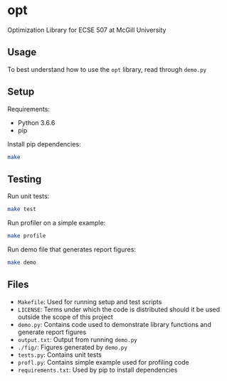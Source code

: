 # opt

Optimization Library for ECSE 507 at McGill University

## Usage

To best understand how to use the `opt` library, read through `demo.py`

## Setup

Requirements:
- Python 3.6.6
- pip

Install pip dependencies:
```bash
make
```

## Testing

Run unit tests:
```bash
make test
```

Run profiler on a simple example:
```bash
make profile
```

Run demo file that generates report figures:
```bash
make demo
```

## Files

- `Makefile`: Used for running setup and test scripts
- `LICENSE`: Terms under which the code is distributed should it be used outside
  the scope of this project
- `demo.py`: Contains code used to demonstrate library functions and generate
  report figures
- `output.txt`: Output from running `demo.py`
- `./fig/`: Figures generated by `demo.py`
- `tests.py`: Contains unit tests
- `profl.py`: Contains simple example used for profiling code
- `requirements.txt`: Used by pip to install dependencies
